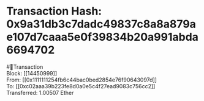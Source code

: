 
Transaction Hash: 0x9a31db3c7dadc49837c8a8a879ae107d7caaa5e0f39834b20a991abda6694702
====================================================================================
  
#💸Transaction  
Block: [[14450999]]  
From: [[0x1111111254fb6c44bac0bed2854e76f90643097d]]  
To: [[0xc02aaa39b223fe8d0a0e5c4f27ead9083c756cc2]]  
Transferred: 1.00507 Ether